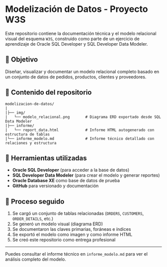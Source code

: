 # Modelización de Datos - Proyecto W3S

Este repositorio contiene la documentación técnica y el modelo relacional visual del esquema `W3S`, construido como parte de un ejercicio de aprendizaje de Oracle SQL Developer y SQL Developer Data Modeler.

## 📅 Objetivo

Diseñar, visualizar y documentar un modelo relacional completo basado en un conjunto de datos de pedidos, productos, clientes y proveedores.

## 📄 Contenido del repositorio

```
modelizacion-de-datos/
|
|├── img/
|   └── modelo_relacional.png       # Diagrama ERD exportado desde SQL Data Modeler
|├── informe/
|   └── report_data.html            # Informe HTML autogenerado con estructura de tablas
|└── informe_modelo.md              # Informe técnico detallado con relaciones y estructura
```

## 📇 Herramientas utilizadas

- **Oracle SQL Developer** (para acceder a la base de datos)
- **SQL Developer Data Modeler** (para crear el modelo y generar reportes)
- **Oracle Database XE** como base de datos de prueba
- **GitHub** para versionado y documentación

## 📅 Proceso seguido

1. Se cargó un conjunto de tablas relacionadas (`ORDERS`, `CUSTOMERS`, `ORDER_DETAILS`, etc.)
2. Se generó un modelo visual (diagrama ERD)
3. Se documentaron las claves primarias, foráneas e índices
4. Se exportó el modelo como imagen y como informe HTML
5. Se creó este repositorio como entrega profesional

---

Puedes consultar el informe técnico en `informe_modelo.md` para ver el análisis completo del modelo.
